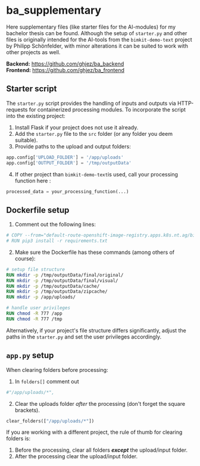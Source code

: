 # ba_supplementary
Here supplementary files (like starter files for the AI-modules) for my bachelor thesis can be found. Although the setup of `starter.py` and other files is originally intended for the AI-tools from the `bimkit-demo-text` project by Philipp Schönfelder, with minor alterations it can be suited to work with other projects as well.

**Backend:** https://github.com/ghjez/ba_backend  
**Frontend:** https://github.com/ghjez/ba_frontend  

Starter script
---
The `starter.py` script provides the handling of inputs and outputs via HTTP-requests for containerized processing modules. To incorporate the script into the existing project:
1. Install Flask if your project does not use it already.
2. Add the `starter.py` file to the `src` folder (or any folder you deem suitable).
3. Provide paths to the upload and output folders: 
```python
app.config['UPLOAD_FOLDER'] = '/app/uploads'
app.config['OUTPUT_FOLDER'] = '/tmp/outputData'
```
4. If other project than `bimkit-demo-text`is used, call your processing function here :
```python
processed_data = your_processing_function(...)
```

Dockerfile setup
---
1. Comment out the following lines:
```python
# COPY --from="default-route-openshift-image-registry.apps.k8s.nt.ag/bimkit-ntag-portal/bimkit-starter:latest" /app .
# RUN pip3 install -r requirements.txt
```
2. Make sure the Dockerfile has these commands (among others of course):
```Dockerfile
# setup file structure
RUN mkdir -p /tmp/outputData/final/original/
RUN mkdir -p /tmp/outputData/final/visual/
RUN mkdir -p /tmp/outputData/cache/
RUN mkdir -p /tmp/outputData/zipcache/
RUN mkdir -p /app/uploads/

# handle user privileges
RUN chmod -R 777 /app
RUN chmod -R 777 /tmp
```

Alternatively, if your project's file structure differs significantly, adjust the paths in the `starter.py` and set the user privileges accordingly.

`app.py` setup
---
When clearing folders before processing:
1. In `folders[]` comment out 
```python 
#"/app/uploads/*",
```
2. Clear the uploads folder *after* the processing (don't forget the square brackets).
```python
clear_folders(["/app/uploads/*"])
```
If you are working with a different project, the rule of thumb for clearing folders is:
1. Before the processing, clear all folders ___except___ the upload/input folder. 
2. After the processing clear the upload/input folder.

